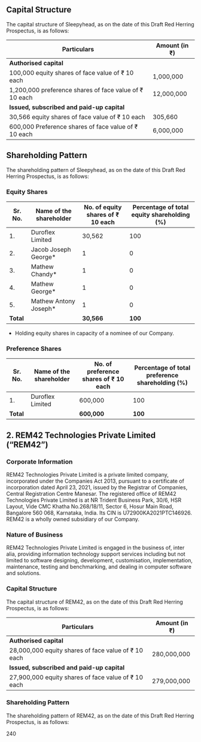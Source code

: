 ## Capital Structure

The capital structure of Sleepyhead, as on the date of this Draft Red Herring Prospectus, is as follows:

<table><thead><tr><th>Particulars</th><th>Amount (in ₹)</th></tr></thead><tbody><tr><td><strong>Authorised capital</strong></td><td></td></tr><tr><td>100,000 equity shares of face value of ₹ 10 each</td><td>1,000,000</td></tr><tr><td>1,200,000 preference shares of face value of ₹ 10 each</td><td>12,000,000</td></tr><tr><td><strong>Issued, subscribed and paid-up capital</strong></td><td></td></tr><tr><td>30,566 equity shares of face value of ₹ 10 each</td><td>305,660</td></tr><tr><td>600,000 Preference shares of face value of ₹ 10 each</td><td>6,000,000</td></tr></tbody></table>

## Shareholding Pattern

The shareholding pattern of Sleepyhead, as on the date of this Draft Red Herring Prospectus, is as follows:

### Equity Shares

<table><thead><tr><th>Sr. No.</th><th>Name of the shareholder</th><th>No. of equity shares of ₹ 10 each</th><th>Percentage of total equity shareholding (%)</th></tr></thead><tbody><tr><td>1.</td><td>Duroflex Limited</td><td>30,562</td><td>100</td></tr><tr><td>2.</td><td>Jacob Joseph George*</td><td>1</td><td>0</td></tr><tr><td>3.</td><td>Mathew Chandy*</td><td>1</td><td>0</td></tr><tr><td>4.</td><td>Mathew George*</td><td>1</td><td>0</td></tr><tr><td>5.</td><td>Mathew Antony Joseph*</td><td>1</td><td>0</td></tr><tr><td><strong>Total</strong></td><td></td><td><strong>30,566</strong></td><td><strong>100</strong></td></tr></tbody></table>

* Holding equity shares in capacity of a nominee of our Company.

### Preference Shares

<table><thead><tr><th>Sr. No.</th><th>Name of the shareholder</th><th>No. of preference shares of ₹ 10 each</th><th>Percentage of total preference shareholding (%)</th></tr></thead><tbody><tr><td>1.</td><td>Duroflex Limited</td><td>600,000</td><td>100</td></tr><tr><td><strong>Total</strong></td><td></td><td><strong>600,000</strong></td><td><strong>100</strong></td></tr></tbody></table>

## 2. REM42 Technologies Private Limited (“REM42”)

### Corporate Information

REM42 Technologies Private Limited is a private limited company, incorporated under the Companies Act 2013, pursuant to a certificate of incorporation dated April 23, 2021, issued by the Registrar of Companies, Central Registration Centre Manesar. The registered office of REM42 Technologies Private Limited is at NR Trident Business Park, 30/6, HSR Layout, Vide CMC Khatha No.268/18/11, Sector 6, Hosur Main Road, Bangalore 560 068, Karnataka, India. Its CIN is U72900KA2021PTC146926. REM42 is a wholly owned subsidiary of our Company.

### Nature of Business

REM42 Technologies Private Limited is engaged in the business of, inter alia, providing information technology support services including but not limited to software designing, development, customisation, implementation, maintenance, testing and benchmarking, and dealing in computer software and solutions.

### Capital Structure

The capital structure of REM42, as on the date of this Draft Red Herring Prospectus, is as follows:

<table><thead><tr><th>Particulars</th><th>Amount (in ₹)</th></tr></thead><tbody><tr><td><strong>Authorised capital</strong></td><td></td></tr><tr><td>28,000,000 equity shares of face value of ₹ 10 each</td><td>280,000,000</td></tr><tr><td><strong>Issued, subscribed and paid-up capital</strong></td><td></td></tr><tr><td>27,900,000 equity shares of face value of ₹ 10 each</td><td>279,000,000</td></tr></tbody></table>

### Shareholding Pattern

The shareholding pattern of REM42, as on the date of this Draft Red Herring Prospectus, is as follows:

240